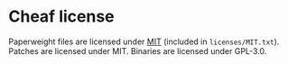 # Cheaf license

Paperweight files are licensed under [MIT](https://opensource.org/licenses/MIT) (included in `licenses/MIT.txt`).
Patches are licensed under MIT.
Binaries are licensed under GPL-3.0.
